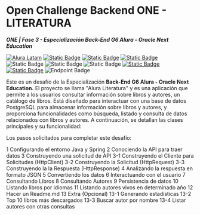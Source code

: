 # Open Challenge Backend ONE - LITERATURA
 ***ONE | Fase 3 - Especialización Back-End  G6 Alura - Oracle Next Education***

[![Alura Latam](https://img.shields.io/badge/Alura-Latam-blue?style=flat)](https://www.aluracursos.com/)
[![Static Badge](https://img.shields.io/badge/ONE-Oracle_Next_Education-orange?style=flat&logo=oracle&logoColor=orange)](https://www.oracle.com/co/education/oracle-next-education/) [![Static Badge](https://img.shields.io/badge/IDE-IntelliJ_IDEA-%23ff0534?style=flat&logo=IntelliJ%20IDEA&logoColor=%232196f3)](https://www.jetbrains.com/es-es/idea/) [![Static Badge](https://img.shields.io/badge/Language-Java-%23ff0000?style=flat)](#)
![Static Badge](https://img.shields.io/badge/API-Gutendex-%23e90000) ![Static Badge](https://img.shields.io/badge/Spring_Boot-%236DB33F?logo=Spring&logoColor=white) ![Static Badge](https://img.shields.io/badge/PostgresSQL-%234169E1?style=flat&logo=PostgreSQL&logoColor=white)
[![Static Badge](https://img.shields.io/badge/test-status-%23009929?logo=github)](#)
[![Static Badge](https://img.shields.io/badge/license-MIT-blue)](#)
![Endpoint Badge](https://img.shields.io/endpoint?url=https%3A%2F%2Fhits.dwyl.com%2Fnandojmj%2FAlura_Challenge_Literatura.json&style=flat&logo=github&color=brightgreen)


Este es un desafío de la Especialización __Back-End G6 Alura - Oracle Next Education.__ El proyecto se llama "Alura Literatura" y es una aplicación que permite a los usuarios consultar información sobre libros y autores, un catálogo de libros. Está diseñado para interactuar con una base de datos PostgreSQL para almacenar información sobre libros y autores, y proporciona funcionalidades como búsqueda, listado y consulta de datos relacionados con libros y autores. A continuación, se detallan las clases principales y su funcionalidad:

Los pasos solicitados para completar este desafío:

1 Configurando el entorno Java y Spring
2 Conociendo la API para traer datos
3 Construyendo una solicitud de API
3-1 Construyendo el Cliente para Solicitudes (HttpClient)
3-2 Construyendo la Solicitud (HttpRequest)
3-3 Construyendo la la Respuesta (HttpResponse)
4 Analizando la respuesta en formato JSON
5 Convertiendo los datos
6 Interactuando con el usuario
7 Consultando Libros
8 Consultando Autores
9 Persistencia de datos
10 Listando libros por idiomas
11 Listando autores vivos en determinado año
12 Hacer un Readme.md
13 Extra (Opcional)
13-1 Generando estadísticas
13-2 Top 10 libros más descargados
13-3 Buscar autor por nombre
13-4 Listar autores con otras consultas
    
   

